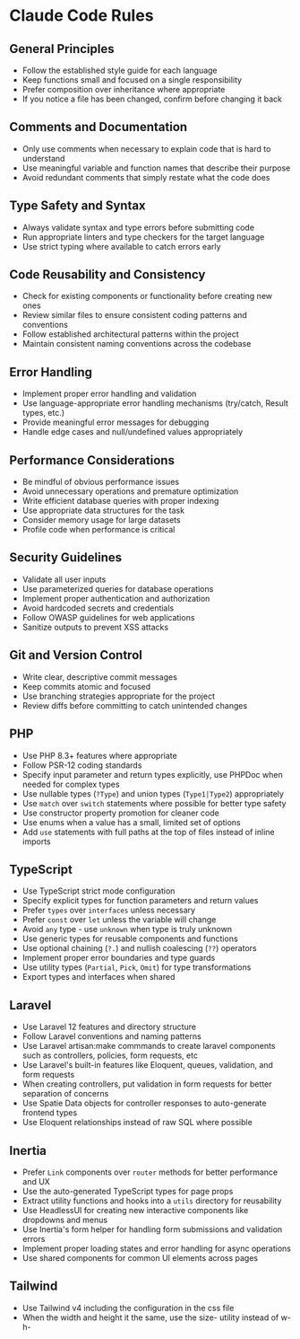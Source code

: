 # Claude Code Rules

## General Principles

- Follow the established style guide for each language
- Keep functions small and focused on a single responsibility
- Prefer composition over inheritance where appropriate
- If you notice a file has been changed, confirm before changing it back

## Comments and Documentation

- Only use comments when necessary to explain code that is hard to understand
- Use meaningful variable and function names that describe their purpose
- Avoid redundant comments that simply restate what the code does

## Type Safety and Syntax

- Always validate syntax and type errors before submitting code
- Run appropriate linters and type checkers for the target language
- Use strict typing where available to catch errors early

## Code Reusability and Consistency

- Check for existing components or functionality before creating new ones
- Review similar files to ensure consistent coding patterns and conventions
- Follow established architectural patterns within the project
- Maintain consistent naming conventions across the codebase

## Error Handling

- Implement proper error handling and validation
- Use language-appropriate error handling mechanisms (try/catch, Result types, etc.)
- Provide meaningful error messages for debugging
- Handle edge cases and null/undefined values appropriately

## Performance Considerations

- Be mindful of obvious performance issues
- Avoid unnecessary operations and premature optimization
- Write efficient database queries with proper indexing
- Use appropriate data structures for the task
- Consider memory usage for large datasets
- Profile code when performance is critical

## Security Guidelines

- Validate all user inputs
- Use parameterized queries for database operations
- Implement proper authentication and authorization
- Avoid hardcoded secrets and credentials
- Follow OWASP guidelines for web applications
- Sanitize outputs to prevent XSS attacks

## Git and Version Control

- Write clear, descriptive commit messages
- Keep commits atomic and focused
- Use branching strategies appropriate for the project
- Review diffs before committing to catch unintended changes

## PHP

- Use PHP 8.3+ features where appropriate
- Follow PSR-12 coding standards
- Specify input parameter and return types explicitly, use PHPDoc when needed for complex types
- Use nullable types (`?Type`) and union types (`Type1|Type2`) appropriately
- Use `match` over `switch` statements where possible for better type safety
- Use constructor property promotion for cleaner code
- Use enums when a value has a small, limited set of options
- Add `use` statements with full paths at the top of files instead of inline imports

## TypeScript

- Use TypeScript strict mode configuration
- Specify explicit types for function parameters and return values
- Prefer `types` over `interfaces` unless necessary
- Prefer `const` over `let` unless the variable will change
- Avoid `any` type - use `unknown` when type is truly unknown
- Use generic types for reusable components and functions
- Use optional chaining (`?.`) and nullish coalescing (`??`) operators
- Implement proper error boundaries and type guards
- Use utility types (`Partial`, `Pick`, `Omit`) for type transformations
- Export types and interfaces when shared

## Laravel

- Use Laravel 12 features and directory structure
- Follow Laravel conventions and naming patterns
- Use Laravel artisan:make commmands to create laravel components such as controllers, policies, form requests, etc
- Use Laravel's built-in features like Eloquent, queues, validation, and form requests
- When creating controllers, put validation in form requests for better separation of concerns
- Use Spatie Data objects for controller responses to auto-generate frontend types
- Use Eloquent relationships instead of raw SQL where possible

## Inertia

- Prefer `Link` components over `router` methods for better performance and UX
- Use the auto-generated TypeScript types for page props
- Extract utility functions and hooks into a `utils` directory for reusability
- Use HeadlessUI for creating new interactive components like dropdowns and menus
- Use Inertia's form helper for handling form submissions and validation errors
- Implement proper loading states and error handling for async operations
- Use shared components for common UI elements across pages

## Tailwind

- Use Tailwind v4 including the configuration in the css file
- When the width and height it the same, use the size- utility instead of w- h-
